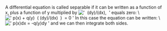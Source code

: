 A differential equation is called separable if it can be written as a
function of x, plus a function of y multiplied by
!['  (dy)/(dx),  '](../dictionary/equation_images/2911.3..png) equals
zero: \\
![' p(x) + q(y)  ( (dy)/(dx)  )  = 0 '](../dictionary/equation_images/2911.1..png)
In this case the equation can be written: \\
![' p(x)dx = -q(y)dy '](../dictionary/equation_images/2911.2..png)
and we can then integrate both sides.
